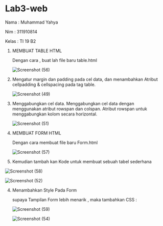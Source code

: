 # Lab3-web
Nama  : Muhammad Yahya

Nim   : 311910814

Kelas : TI 19 B2 

1. MEMBUAT TABLE HTML
   
   Dengan cara , buat lah file baru table.html
   
   ![Screenshot (56)](https://user-images.githubusercontent.com/81598272/114433634-3e047a00-9bec-11eb-8b29-82d5391cf15e.png)
   
   


2. Mengatur margin dan padding pada cel data, dan menambahkan
   Atribut cellpadding & cellspacing pada tag table.
   
   ![Screenshot (49)](https://user-images.githubusercontent.com/81598272/114433879-89b72380-9bec-11eb-83b3-d4990eaa025a.png)
3. Menggabungkan cel data. 
   Menggabungkan cel data dengan menggunakan atribut rowspan dan colspan.
   Atribut rowspan untuk menggabungkan kolom secara horizontal.
   
   ![Screenshot (51)](https://user-images.githubusercontent.com/81598272/114434234-fc280380-9bec-11eb-9509-6252db3ba9a8.png)


1. MEMBUAT FORM HTML

   Dengan cara membuat file baru Form.html
   
   ![Screenshot (57)](https://user-images.githubusercontent.com/81598272/114434947-cafc0300-9bed-11eb-82b9-8f52a4c9d18f.png)
   
2.  Kemudian tambah kan Kode untuk membuat sebuah tabel sederhana
        
   ![Screenshot (58)](https://user-images.githubusercontent.com/81598272/114435193-16161600-9bee-11eb-8383-e974579f5f5a.png)
   
   

   ![Screenshot (52)](https://user-images.githubusercontent.com/81598272/114435280-3219b780-9bee-11eb-8a85-4c562b9c3c52.png)


4. Menambahkan Style Pada Form 
   
   supaya Tampilan Form lebih menarik , maka tambahkan CSS : 
   
   
   ![Screenshot (59)](https://user-images.githubusercontent.com/81598272/114435930-f59a8b80-9bee-11eb-8a4b-1057841949a1.png)
   
   
   
   ![Screenshot (54)](https://user-images.githubusercontent.com/81598272/114436086-22e73980-9bef-11eb-9e2d-3a381663256a.png)
